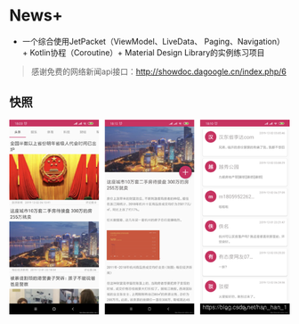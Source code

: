 # News+

+ 一个综合使用JetPacket（ViewModel、LiveData、 Paging、Navigation） +  Kotlin协程（Coroutine）+ Material Design Library的实例练习项目

> 感谢免费的网络新闻api接口：http://showdoc.dagoogle.cn/index.php/6

## 快照

![](snapshot/20191202205941751.png) 


